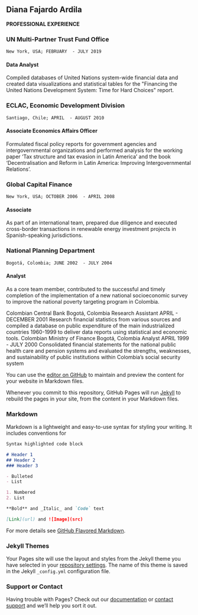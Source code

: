 ## Diana Fajardo Ardila 

**PROFESSIONAL EXPERIENCE**
### UN Multi-Partner Trust Fund Office 
`New York, USA; FEBRUARY  - JULY 2019`
#### Data Analyst
Compiled databases of United Nations system-wide financial data and created data visualizations and statistical tables for the "Financing the United Nations Development System: Time for Hard Choices" report.

### ECLAC, Economic Development Division
`Santiago, Chile; APRIL  - AUGUST 2010`
#### Associate Economics Affairs Officer
Formulated fiscal policy reports for government agencies and intergovernmental organizations and performed analysis for the working paper ‘Tax structure and tax evasion in Latin America’ and the book ‘Decentralisation and Reform in Latin America: Improving Intergovernmental Relations’.

### Global Capital Finance
`New York, USA; OCTOBER 2006  - APRIL 2008`
#### Associate                                                                 
As part of an international team, prepared due diligence and executed cross-border transactions in renewable energy investment projects in Spanish-speaking jurisdictions. 

### National Planning Department
`Bogotá, Colombia; JUNE 2002  - JULY 2004`
#### Analyst                                                                              
As a core team member, contributed to the successful and timely completion of the implementation of a new national socioeconomic survey to improve the national poverty targeting program in Colombia.

Colombian Central Bank                                     Bogotá, Colombia
 Research Assistant                                                      APRIL - DECEMBER 2001
Research financial statistics from various sources and compiled a database on public expenditure of the main industrialized countries 1960-1999 to deliver data reports using statistical and economic tools.
Colombian Ministry of Finance                       Bogotá, Colombia
 Analyst                                                                            APRIL 1999  - JULY 2000
Consolidated financial statements for the national public health care and pension systems and evaluated the strengths, weaknesses, and sustainability of public institutions within Colombia’s social security system 



You can use the [editor on GitHub](https://github.com/dfa1504/dfa1504.github.io/edit/master/README.md) to maintain and preview the content for your website in Markdown files.

Whenever you commit to this repository, GitHub Pages will run [Jekyll](https://jekyllrb.com/) to rebuild the pages in your site, from the content in your Markdown files.

### Markdown

Markdown is a lightweight and easy-to-use syntax for styling your writing. It includes conventions for

```markdown
Syntax highlighted code block

# Header 1
## Header 2
### Header 3

- Bulleted
- List

1. Numbered
2. List

**Bold** and _Italic_ and `Code` text

[Link](url) and ![Image](src)
```

For more details see [GitHub Flavored Markdown](https://guides.github.com/features/mastering-markdown/).

### Jekyll Themes

Your Pages site will use the layout and styles from the Jekyll theme you have selected in your [repository settings](https://github.com/dfa1504/dfa1504.github.io/settings). The name of this theme is saved in the Jekyll `_config.yml` configuration file.

### Support or Contact

Having trouble with Pages? Check out our [documentation](https://help.github.com/categories/github-pages-basics/) or [contact support](https://github.com/contact) and we’ll help you sort it out.
